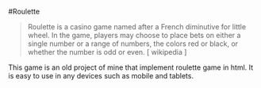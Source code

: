 #Roulette
> Roulette is a casino game named after a French diminutive for little wheel. In the game, players may choose to place bets on either a single number or a range of numbers, the colors red or black, or whether the number is odd or even. [ wikipedia ]

This game is an old project of mine that implement roulette game in html. It is easy to use in any devices such as mobile and tablets.
